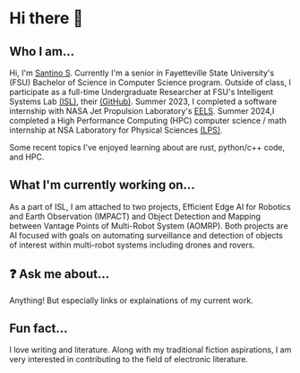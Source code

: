 # Hi there 👋

## Who I am...
Hi, I'm [Santino S](https://www.linkedin.com/in/santino-sini-53450811b/). Currently I'm a senior in Fayetteville State University's (FSU) Bachelor of Science in Computer Science program. Outside of class, I participate as a full-time Undergraduate Researcher at FSU's Intelligent Systems Lab [(ISL)](https://www.uncfsu.edu/academics/colleges-schools-and-departments/lloyd-college-of-health-science-and-technology/department-of-mathematics-and-computer-science/intelligent-systems-laboratory), their [(GitHub)](https://github.com/ISL-INTELLIGENT-SYSTEMS-LAB). Summer 2023, I completed a software internship with NASA Jet Propulsion Laboratory's [EELS](https://www.jpl.nasa.gov/robotics-at-jpl/eels). Summer 2024,I completed a High Performance Computing (HPC) computer science / math internship at NSA Laboratory for Physical Sciences [(LPS)](https://www.lps.umd.edu/). 

Some recent topics I've enjoyed learning about are rust, python/c++ code, and HPC.

## What I'm currently working on...
As a part of ISL, I am attached to two projects, Efficient Edge AI for Robotics and Earth Observation (IMPACT) and Object Detection and Mapping between Vantage Points of Multi-Robot System (AOMRP). Both projects are AI focused with goals on automating surveillance and detection of objects of interest within multi-robot systems including drones and rovers.

## ❓ Ask me about...
Anything! But especially links or explainations of my current work.

## Fun fact...
I love writing and literature. Along with my traditional fiction aspirations, I am very interested in contributing to the field of electronic literature. 

<!--
**oTinoSan/oTinoSan** is a ✨ _special_ ✨ repository because its `README.md` (this file) appears on your GitHub profile.

Here are some ideas to get you started:

- 🔭 I’m currently working on ...
- 🌱 I’m currently learning ...
- 👯 I’m looking to collaborate on ...
- 🤔 I’m looking for help with ...
- 💬 Ask me about ...
- 📫 How to reach me: ...
- 😄 Pronouns: ...
- ⚡ Fun fact: ...
-->
